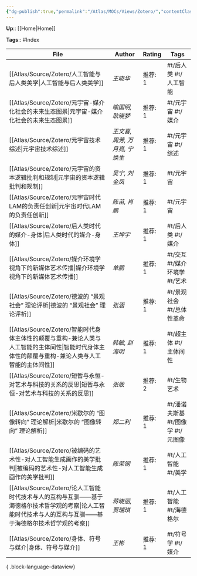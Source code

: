 ```yaml
---
{"dg-publish":true,"permalink":"/Atlas/MOCs/Views/Zotero/","contentClasses":"cards, cards-cover, cards-cols-2"}
---
```



**Up**:: [[Home\|Home]]

**Tags**:: #Index

| File                                                                                            | Author              | Rating | Tags                   |
| ----------------------------------------------------------------------------------------------- | ------------------- | ------ | ---------------------- |
| [[Atlas/Source/Zotero/人工智能与后人类美学\|人工智能与后人类美学]]                                               | _王晓华_               | 推荐: 1  | #t/后人类 #t/人工智能         |
| [[Atlas/Source/Zotero/元宇宙-媒介化社会的未来生态图景\|元宇宙-媒介化社会的未来生态图景]]                                   | _喻国明, 耿晓梦_          | 推荐: 1  | #t/元宇宙 #t/媒介           |
| [[Atlas/Source/Zotero/元宇宙技术综述\|元宇宙技术综述]]                                                     | _王文喜, 周芳, 万月亮, 宁焕生_ | 推荐: 1  | #t/元宇宙 #t/综述           |
| [[Atlas/Source/Zotero/元宇宙的资本逻辑批判和规制\|元宇宙的资本逻辑批判和规制]]                                         | _吴宁, 刘金凤_           | 推荐: 1  | #t/元宇宙                 |
| [[Atlas/Source/Zotero/元宇宙时代LAM的负责任创新\|元宇宙时代LAM的负责任创新]]                                       | _陈苗, 肖鹏_            | 推荐: 1  | #t/元宇宙                 |
| [[Atlas/Source/Zotero/后人类时代的媒介-身体\|后人类时代的媒介-身体]]                                             | _王坤宇_               | 推荐: 1  | #t/后人类 #t/媒介           |
| [[Atlas/Source/Zotero/媒介环境学视角下的新媒体艺术传播\|媒介环境学视角下的新媒体艺术传播]]                                   | _单鹏_                | 推荐: 1  | #t/交互 #t/媒介环境学 #t/艺术   |
| [[Atlas/Source/Zotero/德波的 “景观社会” 理论评析\|德波的 “景观社会” 理论评析]]                                     | _张涵_                | 推荐: 1  | #t/景观社会 #t/总体性革命       |
| [[Atlas/Source/Zotero/智能时代身体主体性的颠覆与重构-兼论人类与人工智能的主体间性\|智能时代身体主体性的颠覆与重构-兼论人类与人工智能的主体间性]]       | _韩敏, 赵海明_           | 推荐: 1  | #t/超主体 #t/主体间性         |
| [[Atlas/Source/Zotero/短暂与永恒-对艺术与科技的关系的反思\|短暂与永恒-对艺术与科技的关系的反思]]                               | _张敢_                | 推荐: 2  | #t/生物艺术                |
| [[Atlas/Source/Zotero/米歇尔的 “图像转向” 理论解析\|米歇尔的 “图像转向” 理论解析]]                                   | _郑二利_               | 推荐: 1  | #t/潘诺夫斯基 #t/图像学 #t/元图像 |
| [[Atlas/Source/Zotero/被编码的艺术性-对人工智能生成画作的美学批判\|被编码的艺术性-对人工智能生成画作的美学批判]]                       | _陈荣钢_               | 推荐: 1  | #t/人工智能 #t/美学          |
| [[Atlas/Source/Zotero/论人工智能时代技术与人的互构与互驯——基于海德格尔技术哲学观的考察\|论人工智能时代技术与人的互构与互驯——基于海德格尔技术哲学观的考察]] | _蒋晓丽, 贾瑞琪_          | 推荐: 1  | #t/人工智能 #t/海德格尔        |
| [[Atlas/Source/Zotero/身体、符号与媒介\|身体、符号与媒介]]                                                   | _王彬_                | 推荐: 1  | #t/符号学 #t/媒介           |

{ .block-language-dataview}
